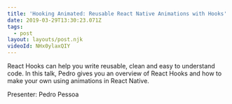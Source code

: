 ```yaml
---
title: 'Hooking Animated: Reusable React Native Animations with Hooks'
date: 2019-03-29T13:30:23.071Z
tags:
  - post
layout: layouts/post.njk
videoId: NHx0ylaxQIY
---
```


React Hooks can help you write reusable, clean and easy to understand code. In this talk, Pedro gives you an overview of React Hooks and how to make your own using animations in React Native.

Presenter: Pedro Pessoa
